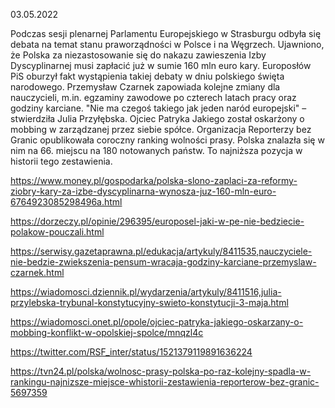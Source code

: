 03.05.2022

Podczas sesji plenarnej Parlamentu Europejskiego w Strasburgu odbyła się debata na temat stanu praworządności w Polsce i na Węgrzech. Ujawniono, że Polska za niezastosowanie się do nakazu zawieszenia Izby Dyscyplinarnej musi zapłacić już w sumie 160 mln euro kary. Europosłów PiS oburzył fakt wystąpienia takiej debaty w dniu polskiego święta narodowego. Przemysław Czarnek zapowiada kolejne zmiany dla nauczycieli, m.in. egzaminy zawodowe po czterech latach pracy oraz godziny karciane. "Nie ma czegoś takiego jak jeden naród europejski" – stwierdziła Julia Przyłębska. Ojciec Patryka Jakiego został oskarżony o mobbing w zarządzanej przez siebie spółce. Organizacja Reporterzy bez Granic opublikowała coroczny ranking wolności prasy. Polska znalazła się w nim na 66. miejscu na 180 notowanych państw. To najniższa pozycja w historii tego zestawienia.

https://www.money.pl/gospodarka/polska-slono-zaplaci-za-reformy-ziobry-kary-za-izbe-dyscyplinarna-wynosza-juz-160-mln-euro-6764923085298496a.html

https://dorzeczy.pl/opinie/296395/europosel-jaki-w-pe-nie-bedziecie-polakow-pouczali.html

https://serwisy.gazetaprawna.pl/edukacja/artykuly/8411535,nauczyciele-nie-bedzie-zwiekszenia-pensum-wracaja-godziny-karciane-przemyslaw-czarnek.html

https://wiadomosci.dziennik.pl/wydarzenia/artykuly/8411516,julia-przylebska-trybunal-konstytucyjny-swieto-konstytucji-3-maja.html

https://wiadomosci.onet.pl/opole/ojciec-patryka-jakiego-oskarzany-o-mobbing-konflikt-w-opolskiej-spolce/mnqzl4c

https://twitter.com/RSF_inter/status/1521379119891636224

https://tvn24.pl/polska/wolnosc-prasy-polska-po-raz-kolejny-spadla-w-rankingu-najnizsze-miejsce-whistorii-zestawienia-reporterow-bez-granic-5697359